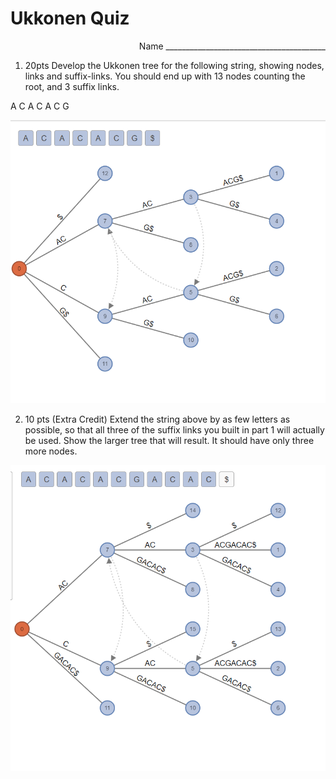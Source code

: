 # Ukkonen Quiz
<div style="text-align: right">Name ________________________________________</div>

1. 20pts 
Develop the Ukkonen tree for the following string, showing nodes, links and suffix-links.  You should end up with 13 nodes counting the root, and 3 suffix links.

A C A C A C G

![answer](UkkonenQuiz.png)
















2. 10 pts (Extra Credit) Extend the string above by as few letters as possible, so that all three of the suffix links you built in part 1 will actually be used. Show the larger tree that will result.  It should have only three more nodes.

![answer](UkkonenQuiz2.png)
